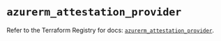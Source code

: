 # `azurerm_attestation_provider`

Refer to the Terraform Registry for docs: [`azurerm_attestation_provider`](https://registry.terraform.io/providers/hashicorp/azurerm/4.51.0/docs/resources/attestation_provider).

